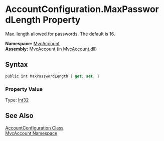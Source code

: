 AccountConfiguration.MaxPasswordLength Property
===============================================
Max. length allowed for passwords. The default is 16.

**Namespace:** [MvcAccount][1]  
**Assembly:** MvcAccount (in MvcAccount.dll)

Syntax
------

```csharp
public int MaxPasswordLength { get; set; }
```

### Property Value
Type: [Int32][2]

See Also
--------
[AccountConfiguration Class][3]  
[MvcAccount Namespace][1]  

[1]: ../README.md
[2]: http://msdn.microsoft.com/en-us/library/td2s409d
[3]: README.md